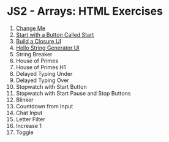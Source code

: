 # JS2 - Arrays: HTML Exercises

1. [Change Me](change-me/README.md)
2. [Start with a Button Called Start](start-with-a-button-called-start/README.md)
3. [Build a Closure UI](closure-ui/README.md)
4. [Hello String Generator UI](hello-string-generator/README.md)
5. String Breaker
6. House of Primes
7. House of Primes H1
8. Delayed Typing Under
9. Delayed Typing Over
10. Stopwatch with Start Button
11. Stopwatch with Start Pause and Stop Buttons
12. Blinker
13. Countdown from Input
14. Chat Input
15. Letter Filter
16. Increase 1
17. Toggle
